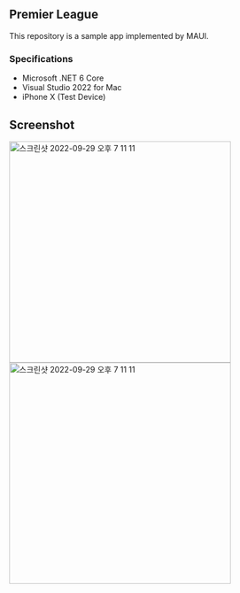 ## Premier League
This repository is a sample app implemented by MAUI.

### Specifications
- Microsoft .NET 6 Core
- Visual Studio 2022 for Mac
- iPhone X (Test Device)

## Screenshot

<img width="400" alt="스크린샷 2022-09-29 오후 7 11 11" src="https://user-images.githubusercontent.com/52397976/193004770-75654ac4-ab56-4f4d-bd63-416110b94b18.png">

<img width="400" alt="스크린샷 2022-09-29 오후 7 11 11" src="https://user-images.githubusercontent.com/52397976/193004945-4a76f3e2-3583-47e7-aef3-3dc10a265d3e.png">
